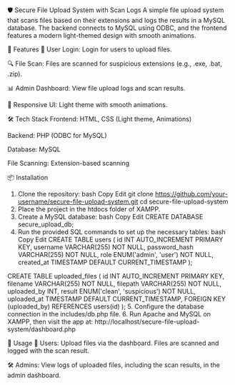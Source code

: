 🛡️ Secure File Upload System with Scan Logs
A simple file upload system that scans files based on their extensions and logs the results in a MySQL database. The backend connects to MySQL using ODBC, and the frontend features a modern light-themed design with smooth animations.

🚀 Features
🔐 User Login: Login for users to upload files.

🔍 File Scan: Files are scanned for suspicious extensions (e.g., .exe, .bat, .zip).

📊 Admin Dashboard: View file upload logs and scan results.

📱 Responsive UI: Light theme with smooth animations.

🛠️ Tech Stack
Frontend: HTML, CSS (Light theme, Animations)

Backend: PHP (ODBC for MySQL)

Database: MySQL

File Scanning: Extension-based scanning

📦 Installation
1. Clone the repository:
bash
Copy
Edit
git clone https://github.com/your-username/secure-file-upload-system.git
cd secure-file-upload-system
2. Place the project in the htdocs folder of XAMPP.
3. Create a MySQL database:
bash
Copy
Edit
CREATE DATABASE secure_upload_db;
4. Run the provided SQL commands to set up the necessary tables:
bash
Copy
Edit
CREATE TABLE users (
    id INT AUTO_INCREMENT PRIMARY KEY,
    username VARCHAR(255) NOT NULL,
    password_hash VARCHAR(255) NOT NULL,
    role ENUM('admin', 'user') NOT NULL,
    created_at TIMESTAMP DEFAULT CURRENT_TIMESTAMP
);

CREATE TABLE uploaded_files (
    id INT AUTO_INCREMENT PRIMARY KEY,
    filename VARCHAR(255) NOT NULL,
    filepath VARCHAR(255) NOT NULL,
    uploaded_by INT,
    result ENUM('clean', 'suspicious') NOT NULL,
    uploaded_at TIMESTAMP DEFAULT CURRENT_TIMESTAMP,
    FOREIGN KEY (uploaded_by) REFERENCES users(id)
);
5. Configure the database connection in the includes/db.php file.
6. Run Apache and MySQL on XAMPP, then visit the app at:
http://localhost/secure-file-upload-system/dashboard.php

📝 Usage
👥 Users: Upload files via the dashboard. Files are scanned and logged with the scan result.

🛠️ Admins: View logs of uploaded files, including the scan results, in the admin dashboard.

